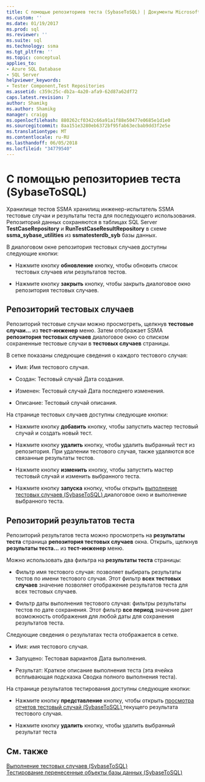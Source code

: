 ```yaml
---
title: С помощью репозиториев теста (SybaseToSQL) | Документы Microsoft
ms.custom: ''
ms.date: 01/19/2017
ms.prod: sql
ms.reviewer: ''
ms.suite: sql
ms.technology: ssma
ms.tgt_pltfrm: ''
ms.topic: conceptual
applies_to:
- Azure SQL Database
- SQL Server
helpviewer_keywords:
- Tester Component,Test Repositories
ms.assetid: c359c25c-db2a-4a20-afa9-62d87a62df72
caps.latest.revision: 7
author: Shamikg
ms.author: Shamikg
manager: craigg
ms.openlocfilehash: 880262cf0342c66a91a1f88e50477e0685e1d1e0
ms.sourcegitcommit: 8aa151e3280eb6372bf95fab63ecbab9dd3f2e5e
ms.translationtype: MT
ms.contentlocale: ru-RU
ms.lasthandoff: 06/05/2018
ms.locfileid: "34779540"
---
```

# <a name="using-test-repositories-sybasetosql"></a>С помощью репозиториев теста (SybaseToSQL)
Хранилище тестов SSMA хранилищ инженер-испытатель SSMA тестовые случаи и результаты теста для последующего использования. Репозиторий данных сохраняются в таблицах SQL Server **TestCaseRepository** и **RunTestCaseResultRepository** в схеме **ssma_sybase_utilities** из **ssmatesterdb_syb** базы данных.  
  
В диалоговом окне репозитория тестовых случаев доступны следующие кнопки:  
  
-   Нажмите кнопку **обновление** кнопку, чтобы обновить список тестовых случаев или результатов тестов.  
  
-   Нажмите кнопку **закрыть** кнопку, чтобы закрыть диалоговое окно репозитория тестовых случаев.  
  
## <a name="test-cases-repository"></a>Репозиторий тестовых случаев  
Репозиторий тестовые случаи можно просмотреть, щелкнув **тестовые случаи...** из **тест-инженер** меню. Затем отображает SSMA **репозитория тестовых случаев** диалоговое окно со списком сохраненные тестовые случаи в **тестовых случаев** страницы.  
  
В сетке показаны следующие сведения о каждого тестового случая:  
  
-   Имя: Имя тестового случая.  
  
-   Создан: Тестовый случай Дата создания.  
  
-   Изменен: Тестовый случай Дата последнего изменения.  
  
-   Описание: Тестовый случай описания.  
  
На странице тестовых случаев доступны следующие кнопки:  
  
-   Нажмите кнопку **добавить** кнопку, чтобы запустить мастер тестовый случай и создать новый тест.  
  
-   Нажмите кнопку **удалить** кнопку, чтобы удалить выбранный тест из репозитория. При удалении тестового случая, также удаляются все связанные результаты тестов.  
  
-   Нажмите кнопку **изменить** кнопку, чтобы запустить мастер тестовый случай и изменить выбранного теста.  
  
-   Нажмите кнопку **запуска** кнопку, чтобы открыть [выполнение тестовых случаев &#40;SybaseToSQL&#41; ](../../ssma/sybase/running-test-cases-sybasetosql.md) диалоговое окно и выполнение выбранного теста.  
  
## <a name="test-results-repository"></a>Репозиторий результатов теста  
Репозиторий результатов теста можно просмотреть на **результаты теста** страница **репозитория тестовых случаев** окна. Открыть, щелкнув **результаты теста...** из **тест-инженер** меню.  
  
Можно использовать два фильтра на **результаты теста** страницы:  
  
-   Фильтр имя тестового случая: позволяет выбирать результаты тестов по имени тестового случая. Этот фильтр **всех тестовых случаев** значение позволяет отображение результатов теста для всех тестовых случаев.  
  
-   Фильтр даты выполнения тестового случая: фильтры результаты тестов по дате сохранения. Этот фильтр **все период** значение дает возможность отображения для любой даты для сохранения результатов теста.  
  
Следующие сведения о результатах теста отображается в сетке.  
  
-   Имя: имя тестового случая.  
  
-   Запущено: Тестовая вариантов Дата выполнения.  
  
-   Результат: Краткое описание выполнения теста (эта ячейка всплывающая подсказка Сводка полного выполнения теста).  
  
На странице результатов тестирования доступны следующие кнопки:  
  
-   Нажмите кнопку **представление** кнопку, чтобы открыть [просмотра отчетов тестовый случай &#40;SybaseToSQL&#41; ](../../ssma/sybase/viewing-test-case-reports-sybasetosql.md) текущего результата тестового случая.  
  
-   Нажмите кнопку **удалить** кнопку, чтобы удалить выбранный результат теста  
  
## <a name="see-also"></a>См. также  
[Выполнение тестовых случаев &#40;SybaseToSQL&#41;](../../ssma/sybase/running-test-cases-sybasetosql.md)  
[Тестирование перенесенные объекты базы данных &#40;SybaseToSQL&#41;](../../ssma/sybase/testing-migrated-database-objects-sybasetosql.md)  
  
